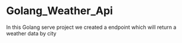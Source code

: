 # Golang_Weather_Api
In this Golang serve project we created a endpoint which will return a weather data by city 
